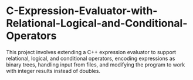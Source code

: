 # C-Expression-Evaluator-with-Relational-Logical-and-Conditional-Operators
This project involves extending a C++ expression evaluator to support relational, logical, and conditional operators, encoding expressions as binary trees, handling input from files, and modifying the program to work with integer results instead of doubles.
